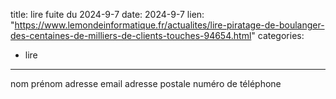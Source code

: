  
title: lire fuite du 2024-9-7
date: 2024-9-7
lien: "https://www.lemondeinformatique.fr/actualites/lire-piratage-de-boulanger-des-centaines-de-milliers-de-clients-touches-94654.html"
categories:
  - lire
---

nom
prénom
adresse email
adresse postale
numéro de téléphone

